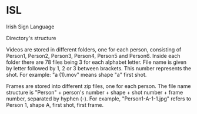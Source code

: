 # ISL
Irish Sign Language

Directory's structure

Videos are stored in different folders, one for each person, consisting of Person1, Person2, Person3, Person4, Person5 and Person6. Inside each folder there are 78 files being 3 for each alphabet letter. File name is given by letter followed by 1, 2 or 3 between brackets. This number represents the shot. For example: "a (1).mov" means shape "a" first shot. 

Frames are stored into different zip files, one for each person. The file name structure is "Person" + person's number + shape + shot number + frame number, separated by hyphen (-). For example, "Person1-A-1-1.jpg" refers to Person 1, shape A, first shot, first frame. 
